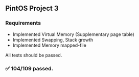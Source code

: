 PintOS Project 3
---

### Requirements

* Implemented Virtual Memory (Supplementary page table)
* Implemented Swapping, Stack growth
* Implemented Memory mapped-file

All tests should be passed.

### ✅ 104/109 passed.
